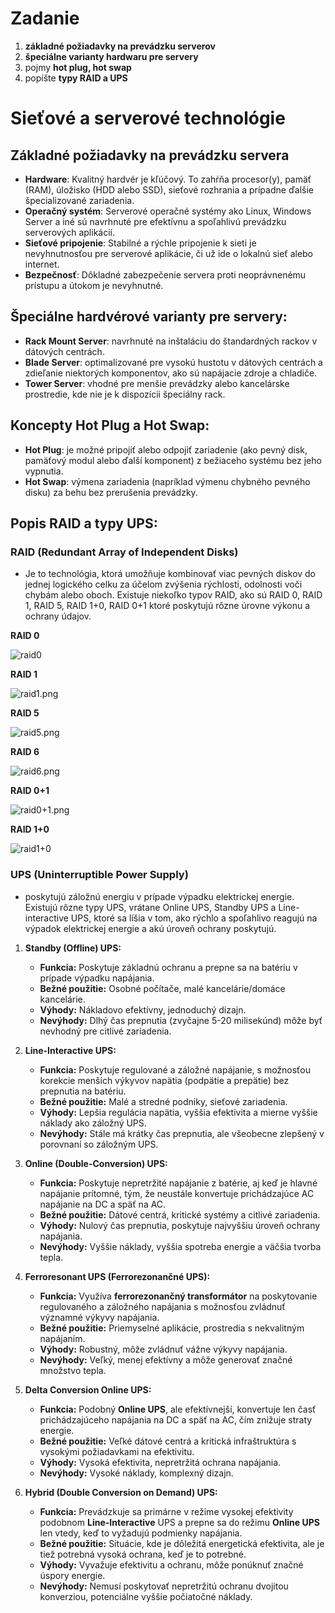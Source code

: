 # Zadanie

1. **základné požiadavky na prevádzku serverov**
2. **špeciálne varianty hardwaru pre servery**
3. pojmy **hot plug, hot swap**
4. popíšte **typy RAID a UPS**

# **Sieťové a serverové technológie**

## **Základné požiadavky na prevádzku servera**

- **Hardware**: Kvalitný hardvér je kľúčový. To zahŕňa procesor(y), pamäť (RAM), úložisko (HDD alebo SSD), sieťové rozhrania a prípadne ďalšie špecializované zariadenia.
- **Operačný systém**: Serverové operačné systémy ako Linux, Windows Server a iné sú navrhnuté pre efektívnu a spoľahlivú prevádzku serverových aplikácií.
- **Sieťové pripojenie**: Stabilné a rýchle pripojenie k sieti je nevyhnutnosťou pre serverové aplikácie, či už ide o lokalnú sieť alebo internet.
- **Bezpečnosť**: Dôkladné zabezpečenie servera proti neoprávnenému prístupu a útokom je nevyhnutné.

## **Špeciálne hardvérové varianty pre servery**:

- **Rack Mount Server**: navrhnuté na inštaláciu do štandardných rackov v dátových centrách.
- **Blade Server**: optimalizované pre vysokú hustotu v dátových centrách a zdieľanie niektorých komponentov, ako sú napájacie zdroje a chladiče.
- **Tower Server**: vhodné pre menšie prevádzky alebo kancelárske prostredie, kde nie je k dispozícii špeciálny rack.

## **Koncepty Hot Plug a Hot Swap**:

- **Hot Plug**: je možné pripojiť alebo odpojiť zariadenie (ako pevný disk, pamäťový modul alebo ďalší komponent) z bežiaceho systému bez jeho vypnutia.
- **Hot Swap**: výmena zariadenia (napríklad výmenu chybného pevného disku) za behu bez prerušenia prevádzky.

## **Popis RAID a typy UPS**:

### RAID **(Redundant Array of Independent Disks)**

- Je to technológia, ktorá umožňuje kombinovať viac pevných diskov do jednej logického celku za účelom zvýšenia rýchlosti, odolnosti voči chybám alebo oboch. Existuje niekoľko typov RAID, ako sú RAID 0, RAID 1, RAID 5, RAID 1+0, RAID 0+1 ktoré poskytujú rôzne úrovne výkonu a ochrany údajov.

**RAID 0**

![raid0](raid0.png)

**RAID 1**

![raid1.png](raid1.png)

**RAID 5**

![raid5.png](raid5.png)

**RAID 6**

![raid6.png](raid6.png)

**RAID 0+1**

![raid0+1.png](raid01.png)

**RAID 1+0**

![raid1+0](raid10.png)

### UPS **(Uninterruptible Power Supply)**

- poskytujú záložnú energiu v prípade výpadku elektrickej energie. Existujú rôzne typy UPS, vrátane Online UPS, Standby UPS a Line-interactive UPS, ktoré sa líšia v tom, ako rýchlo a spoľahlivo reagujú na výpadok elektrickej energie a akú úroveň ochrany poskytujú.

1. **Standby (Offline) UPS:**
    - **Funkcia:** Poskytuje základnú ochranu a prepne sa na batériu v prípade výpadku napájania.
    - **Bežné použitie:** Osobné počítače, malé kancelárie/domáce kancelárie.
    - **Výhody:** Nákladovo efektívny, jednoduchý dizajn.
    - **Nevýhody:** Dlhý čas prepnutia (zvyčajne 5-20 milisekúnd) môže byť nevhodný pre citlivé zariadenia.
      
2. **Line-Interactive UPS:**
    - **Funkcia:** Poskytuje regulované a záložné napájanie, s možnosťou korekcie menších výkyvov napätia (podpätie a prepätie) bez prepnutia na batériu.
    - **Bežné použitie:** Malé a stredné podniky, sieťové zariadenia.
    - **Výhody:** Lepšia regulácia napätia, vyššia efektivita a mierne vyššie náklady ako záložný UPS.
    - **Nevýhody:** Stále má krátky čas prepnutia, ale všeobecne zlepšený v porovnaní so záložným UPS.
      
3. **Online (Double-Conversion) UPS:**
    - **Funkcia:** Poskytuje nepretržité napájanie z batérie, aj keď je hlavné napájanie prítomné, tým, že neustále konvertuje prichádzajúce AC napájanie na DC a späť na AC.
    - **Bežné použitie:** Dátové centrá, kritické systémy a citlivé zariadenia.
    - **Výhody:** Nulový čas prepnutia, poskytuje najvyššiu úroveň ochrany napájania.
    - **Nevýhody:** Vyššie náklady, vyššia spotreba energie a väčšia tvorba tepla.
      
4. **Ferroresonant UPS (Ferrorezonančné UPS):**
    - **Funkcia:** Využíva **ferrorezonančný transformátor** na poskytovanie regulovaného a záložného napájania s možnosťou zvládnuť významné výkyvy napájania.
    - **Bežné použitie:** Priemyselné aplikácie, prostredia s nekvalitným napájaním.
    - **Výhody:** Robustný, môže zvládnuť vážne výkyvy napájania.
    - **Nevýhody:** Veľký, menej efektívny a môže generovať značné množstvo tepla.
      
5. **Delta Conversion Online UPS:**
    - **Funkcia:** Podobný **Online UPS**, ale efektívnejší, konvertuje len časť prichádzajúceho napájania na DC a späť na AC, čím znižuje straty energie.
    - **Bežné použitie:** Veľké dátové centrá a kritická infraštruktúra s vysokými požiadavkami na efektivitu.
    - **Výhody:** Vysoká efektivita, nepretržitá ochrana napájania.
    - **Nevýhody:** Vysoké náklady, komplexný dizajn.
      
6. **Hybrid (Double Conversion on Demand) UPS:**
    - **Funkcia:** Prevádzkuje sa primárne v režime vysokej efektivity podobnom **Line-Interactive** UPS a prepne sa do režimu **Online UPS** len vtedy, keď to vyžadujú podmienky napájania.
    - **Bežné použitie:** Situácie, kde je dôležitá energetická efektivita, ale je tiež potrebná vysoká ochrana, keď je to potrebné.
    - **Výhody:** Vyvažuje efektivitu a ochranu, môže ponúknuť značné úspory energie.
    - **Nevýhody:** Nemusí poskytovať nepretržitú ochranu dvojitou konverziou, potenciálne vyššie počiatočné náklady.
